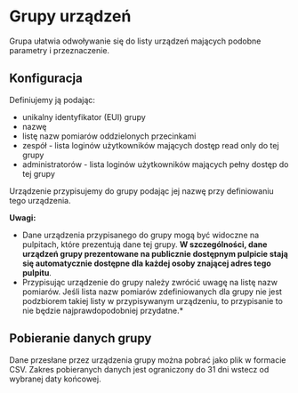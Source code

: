 # Grupy urządzeń

Grupa ułatwia odwoływanie się do listy urządzeń mających podobne parametry i przeznaczenie. 

## Konfiguracja
Definiujemy ją podając:
- unikalny identyfikator (EUI) grupy
- nazwę
- listę nazw pomiarów oddzielonych przecinkami
- zespół - lista loginów użytkowników mających dostęp read only do tej grupy
- administratorów - lista loginów użytkowników mających pełny dostęp do tej grupy

Urządzenie przypisujemy do grupy podając jej nazwę przy definiowaniu tego urządzenia.

**Uwagi:**

- Dane urządzenia przypisanego do grupy mogą być widoczne na pulpitach, które prezentują dane tej grupy. **W szczególności, dane urządzeń grupy prezentowane na publicznie dostępnym pulpicie stają się automatycznie dostępne dla każdej osoby znającej adres tego pulpitu**.
- Przypisując urządzenie do grupy należy zwrócić uwagę na listę nazw pomiarów. Jeśli lista nazw pomiarów zdefiniowanych dla grupy nie jest podzbiorem takiej listy w przypisywanym urządzeniu, to przypisanie to nie będzie najprawdopodobniej 
przydatne.*

## Pobieranie danych grupy

Dane przesłane przez urządzenia grupy można pobrać jako plik w formacie CSV. Zakres pobieranych danych jest ograniczony do 31 dni wstecz od wybranej daty końcowej.
